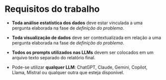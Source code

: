# Requisitos do trabalho

- **Toda análise estatística dos dados** deve estar vinculada a uma pergunta elaborada na fase de *definição do problema*.

- **Toda visualização de dados** deve ser contextualizada em relação a uma pergunta elaborada na fase de *definição do problema*.

- **Todos os prompts utilizados nas LLMs** devem ser colocados em um arquivo texto separado do relatório final.

- Pode-se utilizar **qualquer LLM**: ChatGPT, Claude, Gemini, Copilot, Llama, Mistral ou qualquer outra que esteja disponível.
